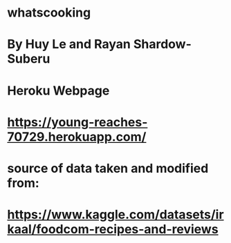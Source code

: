 # whatscooking
# By Huy Le and Rayan Shardow-Suberu
#
# Heroku Webpage
# https://young-reaches-70729.herokuapp.com/
#
# source of data taken and modified from:
# https://www.kaggle.com/datasets/irkaal/foodcom-recipes-and-reviews